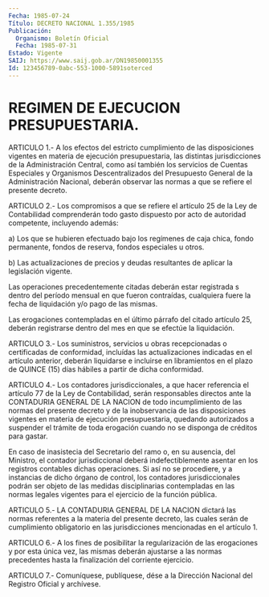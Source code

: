 ```yaml
---
Fecha: 1985-07-24
Título: DECRETO NACIONAL 1.355/1985
Publicación:
  Organismo: Boletín Oficial
  Fecha: 1985-07-31
Estado: Vigente
SAIJ: https://www.saij.gob.ar/DN19850001355
Id: 123456789-0abc-553-1000-5891soterced
---
```

# REGIMEN DE EJECUCION PRESUPUESTARIA.

<a id="1"></a>
ARTICULO  1.-  A  los  efectos  del  estricto  cumplimiento  de las disposiciones vigentes en materia de ejecución presupuestaria,  las distintas  jurisdicciones  de  la  Administración Central, como así también  los  servicios  de  Cuentas  Especiales    y    Organismos Descentralizados  del  Presupuesto  General  de  la  Administración Nacional,  deberán  observar  las  normas  a  que  se refiere  el presente decreto.

<a id="2"></a>
ARTICULO  2.- Los compromisos a que se refiere el artículo 25 de la Ley de Contabilidad  comprenderán  todo gasto dispuesto por acto de autoridad competente, incluyendo además:

a) Los que se hubieren efectuado bajo  los regímenes de caja chica, fondo  permanente, fondos de reserva, fondos  especiales  u  otros.

b) Las actualizaciones  de  precios y deudas resultantes de aplicar la legislación vigente.

Las operaciones precedentemente  citadas deberán estar registrada s dentro  del período mensual en que  fueron  contraídas,  cualquiera fuere la  fecha  de  liquidación  y/o  pago  de  las  mismas.

Las  erogaciones  contempladas  en  el  último  párrafo  del citado artículo  25, deberán registrarse dentro del mes en que se  efectúe la liquidación.

<a id="3"></a>
ARTICULO  3.-  Los  suministros,  servicios u obras recepcionadas o certificadas  de  conformidad,  incluídas    las    actualizaciones indicadas en el artículo anterior, deberán liquidarse  e  incluirse en  libramientos  en  el plazo de QUINCE (15) días hábiles a partir de dicha conformidad.

<a id="4"></a>
ARTICULO    4.-   Los  contadores  jurisdiccionales,  a  que  hacer referencia  el  artículo  77  de  la  Ley  de  Contabilidad,  serán responsables directos  ante  la  CONTADURIA GENERAL DE LA NACION de todo incumplimiento de las normas  del  presente  decreto  y  de la inobservancia    de   las  disposiciones  vigentes  en  materia  de ejecución  presupuestaria,  quedando  autorizados  a  suspender  el trámite de toda  erogación  cuando  no se disponga de créditos para gastar.

En caso de inasistecia del Secretario  del  ramo o, en su ausencia, del  Ministro, el contador jurisdiccional deberá  indefectiblemente asentar  en  los registros contables dichas operaciones.  Si así no se procediere,  y  a  instancias  de  dicho  órgano de control, los contadores  jurisdiccionales  podrán  ser  objeto  de  las  medidas disciplinarias contempladas en las normas legales  vigentes para el ejercicio de la función pública.

<a id="5"></a>
ARTICULO  5.- LA CONTADURIA GENERAL DE LA NACION dictará las normas referentes  a  la materia del presente decreto, las cuales serán de cumplimiento obligatorio  en  las  jurisdicciones mencionadas en el artículo 1.

<a id="6"></a>
ARTICULO  6.-  A  los fines de posibilitar la regularización de las erogaciones y por esta  única  vez,  las mismas deberán ajustarse a las  normas  precedentes  hasta  la  finalización    del  corriente ejercicio.

<a id="7"></a>
ARTICULO  7.- Comuníquese, publíquese, dése a la Dirección Nacional del Registro Oficial y archívese.